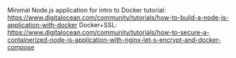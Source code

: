 Minimal Node.js application for intro to Docker tutorial: 
https://www.digitalocean.com/community/tutorials/how-to-build-a-node-js-application-with-docker
Docker+SSL:
https://www.digitalocean.com/community/tutorials/how-to-secure-a-containerized-node-js-application-with-nginx-let-s-encrypt-and-docker-compose
